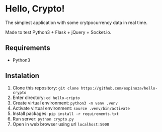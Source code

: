 # Hello, Crypto!

The simplest application with some crytpocurrency data in real time.

Made to test Python3 + Flask + jQuery + Socket.io. 

## Requirements
* Python3

## Instalation

1. Clone this repository: `git clone https://github.com/espinoza/hello-crypto`
2. Enter directory: `cd hello-cripto`
3. Create virtual environment: `python3 -m venv .venv`
4. Activate virtual environment: `source .venv/bin/activate`
5. Install packages: `pip install -r requirements.txt`
6. Run server: `python crypto.py`
7. Open in web browser using url `localhost:5000`
